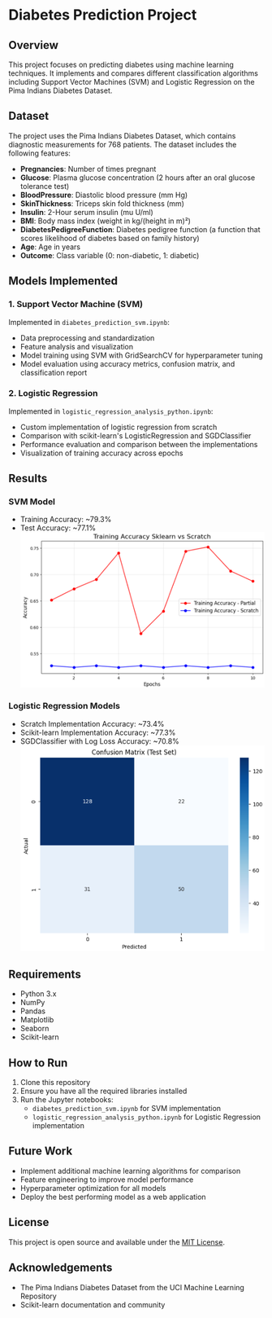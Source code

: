 # Diabetes Prediction Project

## Overview
This project focuses on predicting diabetes using machine learning techniques. It implements and compares different classification algorithms including Support Vector Machines (SVM) and Logistic Regression on the Pima Indians Diabetes Dataset.

## Dataset
The project uses the Pima Indians Diabetes Dataset, which contains diagnostic measurements for 768 patients. The dataset includes the following features:

- **Pregnancies**: Number of times pregnant
- **Glucose**: Plasma glucose concentration (2 hours after an oral glucose tolerance test)
- **BloodPressure**: Diastolic blood pressure (mm Hg)
- **SkinThickness**: Triceps skin fold thickness (mm)
- **Insulin**: 2-Hour serum insulin (mu U/ml)
- **BMI**: Body mass index (weight in kg/(height in m)²)
- **DiabetesPedigreeFunction**: Diabetes pedigree function (a function that scores likelihood of diabetes based on family history)
- **Age**: Age in years
- **Outcome**: Class variable (0: non-diabetic, 1: diabetic)

## Models Implemented

### 1. Support Vector Machine (SVM)
Implemented in `diabetes_prediction_svm.ipynb`:
- Data preprocessing and standardization
- Feature analysis and visualization
- Model training using SVM with GridSearchCV for hyperparameter tuning
- Model evaluation using accuracy metrics, confusion matrix, and classification report

### 2. Logistic Regression
Implemented in `logistic_regression_analysis_python.ipynb`:
- Custom implementation of logistic regression from scratch
- Comparison with scikit-learn's LogisticRegression and SGDClassifier
- Performance evaluation and comparison between the implementations
- Visualization of training accuracy across epochs

## Results

### SVM Model
- Training Accuracy: ~79.3%
- Test Accuracy: ~77.1%
![Logistic Regression RESULTS](https://github.com/bhargavak04/Diabetes_Prediction_Using_ML/blob/main/LR_IMG.png?raw=True)
### Logistic Regression Models
- Scratch Implementation Accuracy: ~73.4%
- Scikit-learn Implementation Accuracy: ~77.3%
- SGDClassifier with Log Loss Accuracy: ~70.8%
![SVM RESULTS](https://github.com/bhargavak04/Diabetes_Prediction_Using_ML/blob/main/SVM_IMG.png?raw=True)
## Requirements
- Python 3.x
- NumPy
- Pandas
- Matplotlib
- Seaborn
- Scikit-learn

## How to Run

1. Clone this repository
2. Ensure you have all the required libraries installed
3. Run the Jupyter notebooks:
   - `diabetes_prediction_svm.ipynb` for SVM implementation
   - `logistic_regression_analysis_python.ipynb` for Logistic Regression implementation

## Future Work
- Implement additional machine learning algorithms for comparison
- Feature engineering to improve model performance
- Hyperparameter optimization for all models
- Deploy the best performing model as a web application

## License
This project is open source and available under the [MIT License](LICENSE).

## Acknowledgements
- The Pima Indians Diabetes Dataset from the UCI Machine Learning Repository
- Scikit-learn documentation and community
